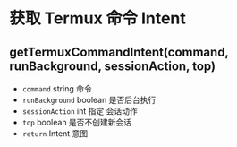 # 获取 Termux 命令 Intent

## getTermuxCommandIntent(command, runBackground, sessionAction, top)

-   `command` string 命令
-   `runBackground` boolean 是否后台执行
-   `sessionAction` int 指定 会话动作
-   `top` boolean 是否不创建新会话
-   `return` Intent 意图
